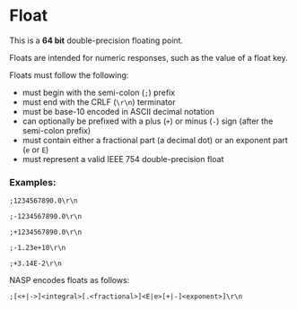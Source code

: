 # Float

This is a **64 bit** double-precision floating point.

Floats are intended for numeric responses, such as the value of a float key.

Floats must follow the following:

- must begin with the semi-colon (`;`) prefix
- must end with the CRLF (`\r\n`) terminator
- must be base-10 encoded in ASCII decimal notation
- can optionally be prefixed with a plus (`+`) or minus (`-`) sign (after the semi-colon prefix)
- must contain either a fractional part (a decimal dot) or an exponent part (`e` or `E`)
- must represent a valid IEEE 754 double-precision float

### Examples:

```
;1234567890.0\r\n
```

```
;-1234567890.0\r\n
```

```
;+1234567890.0\r\n
```

```
;-1.23e+10\r\n
```

```
;+3.14E-2\r\n
```

NASP encodes floats as follows:

```
;[<+|->]<integral>[.<fractional>]<E|e>[+|-]<exponent>]\r\n
```
